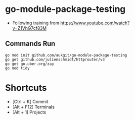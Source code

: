 # go-module-package-testing
 
 - Following training from https://www.youtube.com/watch?v=Z1VhG7cf83M

## Commands Run

```batch
go mod init github.com/aukgit/go-module-package-testing
go get github.com/julienschmidt/httprouter/v3
go get go.uber.org/zap
go mod tidy
```


# Shortcuts

- [Ctrl + K] Commit
- [Alt + F12] Terminals
- [Alt + 1] Projects